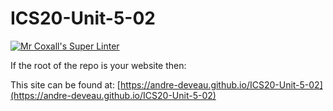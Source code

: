 # ICS20-Unit-5-02

[![Mr Coxall's Super Linter](https://github.com/andre-deveau/ICS20-Unit-5-02/workflows/Mr%20Coxall's%20Super%20Linter/badge.svg)](https://github.com/andre-deveau/ICS20-Unit-5-02/actions/)

If the root of the repo is your website then:

This site can be found at: [https://andre-deveau.github.io/ICS20-Unit-5-02](https://andre-deveau.github.io/ICS20-Unit-5-02)

